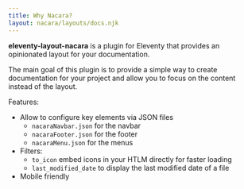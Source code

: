 ```yaml
---
title: Why Nacara?
layout: nacara/layouts/docs.njk
---
```


**eleventy-layout-nacara** is a plugin for Eleventy that provides an opinionated layout for your documentation.

The main goal of this plugin is to provide a simple way to create documentation for your project and allow you to focus on the content instead of the layout.



Features:

- Allow to configure key elements via JSON files
    - `nacaraNavbar.json` for the navbar
    - `nacaraFooter.json` for the footer
    - `nacaraMenu.json` for the menus
- Filters:
    - `to_icon` embed icons in your HTLM directly for faster loading
    - `last_modified_date` to display the last modified date of a file
- Mobile friendly
